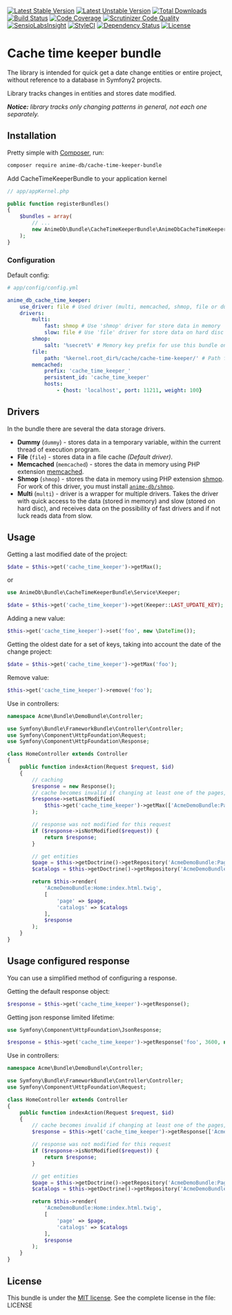 [![Latest Stable Version](https://poser.pugx.org/anime-db/cache-time-keeper-bundle/v/stable.png)](https://packagist.org/packages/anime-db/cache-time-keeper-bundle)
[![Latest Unstable Version](https://poser.pugx.org/anime-db/cache-time-keeper-bundle/v/unstable.png)](https://packagist.org/packages/anime-db/cache-time-keeper-bundle)
[![Total Downloads](https://poser.pugx.org/anime-db/cache-time-keeper-bundle/downloads)](https://packagist.org/packages/anime-db/cache-time-keeper-bundle)
[![Build Status](https://travis-ci.org/anime-db/cache-time-keeper-bundle.svg?branch=master)](https://travis-ci.org/anime-db/cache-time-keeper-bundle)
[![Code Coverage](https://scrutinizer-ci.com/g/anime-db/cache-time-keeper-bundle/badges/coverage.png?b=master)](https://scrutinizer-ci.com/g/anime-db/cache-time-keeper-bundle/?branch=master)
[![Scrutinizer Code Quality](https://scrutinizer-ci.com/g/anime-db/cache-time-keeper-bundle/badges/quality-score.png?b=master)](https://scrutinizer-ci.com/g/anime-db/cache-time-keeper-bundle/?branch=master)
[![SensioLabsInsight](https://insight.sensiolabs.com/projects/4fa810e4-9788-470b-914c-8c09ba0d0be2/mini.png)](https://insight.sensiolabs.com/projects/4fa810e4-9788-470b-914c-8c09ba0d0be2)
[![StyleCI](https://styleci.io/repos/21426266/shield)](https://styleci.io/repos/21426266)
[![Dependency Status](https://www.versioneye.com/user/projects/5746f5f6ce8d0e0047372a2d/badge.svg?style=flat)](https://www.versioneye.com/user/projects/5746f5f6ce8d0e0047372a2d)
[![License](https://poser.pugx.org/anime-db/cache-time-keeper-bundle/license.png)](https://packagist.org/packages/anime-db/cache-time-keeper-bundle)

# Cache time keeper bundle

The library is intended for quick get a date change entities or entire project, without reference to a database in Symfony2 projects.

Library tracks changes in entities and stores date modified.

_**Notice:** library tracks only changing patterns in general, not each one separately._

## Installation

Pretty simple with [Composer](http://packagist.org), run:

```sh
composer require anime-db/cache-time-keeper-bundle
```

Add CacheTimeKeeperBundle to your application kernel

```php
// app/appKernel.php

public function registerBundles()
{
    $bundles = array(
        // ...
        new AnimeDb\Bundle\CacheTimeKeeperBundle\AnimeDbCacheTimeKeeperBundle(),
    );
}
```

### Configuration

Default config:

```yml
# app/config/config.yml

anime_db_cache_time_keeper:
    use_driver: file # Used driver (multi, memcached, shmop, file or dummy)
    drivers:
        multi:
            fast: shmop # Use 'shmop' driver for store data in memory
            slow: file # Use 'file' driver for store data on hard disc
        shmop:
            salt: '%secret%' # Memory key prefix for use this bundle on shared hosting
        file:
            path: '%kernel.root_dir%/cache/cache-time-keeper/' # Path for store data
        memcached:
            prefix: 'cache_time_keeper_'
            persistent_id: 'cache_time_keeper'
            hosts:
                - {host: 'localhost', port: 11211, weight: 100}
```

## Drivers

In the bundle there are several the data storage drivers.

- **Dummy** (`dummy`) - stores data in a temporary variable, within the current thread of execution program.
- **File** (`file`) - stores data in a file cache *(Default driver)*.
- **Memcached** (`memcached`) - stores the data in memory using PHP extension [memcached](http://php.net/manual/en/book.memcached.php).
- **Shmop** (`shmop`) - stores the data in memory using PHP extension [shmop](http://php.net/manual/en/book.shmop.php).
    For work of this driver, you must install [`anime-db/shmop`](https://github.com/anime-db/shmop).
- **Multi** (`multi`) - driver is a wrapper for multiple drivers.
    Takes the driver with quick access to the data (stored in memory) and slow (stored on hard disc), and receives data on the possibility of fast drivers and if not luck reads data from slow.

## Usage

Getting a last modified date of the project:

```php
$date = $this->get('cache_time_keeper')->getMax();
```

or

```php
use AnimeDb\Bundle\CacheTimeKeeperBundle\Service\Keeper;

$date = $this->get('cache_time_keeper')->get(Keeper::LAST_UPDATE_KEY);
```

Adding a new value:

```php
$this->get('cache_time_keeper')->set('foo', new \DateTime());
```

Getting the oldest date for a set of keys, taking into account the date of the change project:

```php
$date = $this->get('cache_time_keeper')->getMax('foo');
```

Remove value:

```php
$this->get('cache_time_keeper')->remove('foo');
```

Use in controllers:

```php
namespace Acme\Bundle\DemoBundle\Controller;

use Symfony\Bundle\FrameworkBundle\Controller\Controller;
use Symfony\Component\HttpFoundation\Request;
use Symfony\Component\HttpFoundation\Response;

class HomeController extends Controller
{
    public function indexAction(Request $request, $id)
    {
        // caching
        $response = new Response();
        // cache becomes invalid if changing at least one of the pages, the catalog or the updated project
        $response->setLastModified(
            $this->get('cache_time_keeper')->getMax(['AcmeDemoBundle:Page', 'AcmeDemoBundle:Catalog'])
        );

        // response was not modified for this request
        if ($response->isNotModified($request)) {
            return $response;
        }

        // get entities
        $page = $this->getDoctrine()->getRepository('AcmeDemoBundle:Page')->find($id);
        $catalogs = $this->getDoctrine()->getRepository('AcmeDemoBundle:Catalog')->findAll();

        return $this->render(
            'AcmeDemoBundle:Home:index.html.twig',
            [
                'page' => $page,
                'catalogs' => $catalogs
            ],
            $response
        );
    }
}
```

## Usage configured response

You can use a simplified method of configuring a response.

Getting the default  response object:

```php
$response = $this->get('cache_time_keeper')->getResponse();
```

Getting json response limited lifetime:

```php
use Symfony\Component\HttpFoundation\JsonResponse;

$response = $this->get('cache_time_keeper')->getResponse('foo', 3600, new JsonResponse());
```

Use in controllers:

```php
namespace Acme\Bundle\DemoBundle\Controller;

use Symfony\Bundle\FrameworkBundle\Controller\Controller;
use Symfony\Component\HttpFoundation\Request;

class HomeController extends Controller
{
    public function indexAction(Request $request, $id)
    {
        // cache becomes invalid if changing at least one of the pages, the catalog or the updated project
        $response = $this->get('cache_time_keeper')->getResponse(['AcmeDemoBundle:Page', 'AcmeDemoBundle:Catalog']);

        // response was not modified for this request
        if ($response->isNotModified($request)) {
            return $response;
        }

        // get entities
        $page = $this->getDoctrine()->getRepository('AcmeDemoBundle:Page')->find($id);
        $catalogs = $this->getDoctrine()->getRepository('AcmeDemoBundle:Catalog')->findAll();

        return $this->render(
            'AcmeDemoBundle:Home:index.html.twig',
            [
                'page' => $page,
                'catalogs' => $catalogs
            ],
            $response
        );
    }
}
```

## License

This bundle is under the [MIT license](http://opensource.org/licenses/MIT). See the complete license in the file: LICENSE
